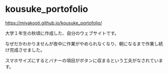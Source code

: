 # kousuke_portofolio

https://miyakooti.github.io/kousuke_portofolio/

大学１年生の秋頃に作成した、自分のウェブサイトです。

なぜだかわかりませんが夜中に作業がやめられなくなり、朝になるまで作業し続け完成させました。

スマホサイズにするとバナーの項目がボタンに収まるという工夫がなされています。
